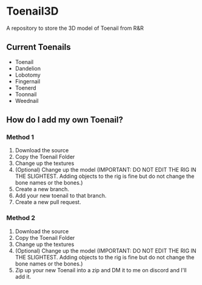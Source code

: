 # Toenail3D

A repository to store the 3D model of Toenail from R&R

## Current Toenails
* Toenail
* Dandelion
* Lobotomy
* Fingernail
* Toenerd
* Toonnail
* Weednail

## How do I add my own Toenail?
### Method 1
1. Download the source
2. Copy the Toenail Folder
3. Change up the textures
4. (Optional) Change up the model (IMPORTANT: DO NOT EDIT THE RIG IN THE SLIGHTEST. Adding objects to the rig is fine but do not change the bone names or the bones.)
5. Create a new branch.
6. Add your new toenail to that branch.
7. Create a new pull request.

### Method 2
1. Download the source
2. Copy the Toenail Folder
3. Change up the textures
4. (Optional) Change up the model (IMPORTANT: DO NOT EDIT THE RIG IN THE SLIGHTEST. Adding objects to the rig is fine but do not change the bone names or the bones.)
5. Zip up your new Toenail into a zip and DM it to me on discord and I'll add it.

